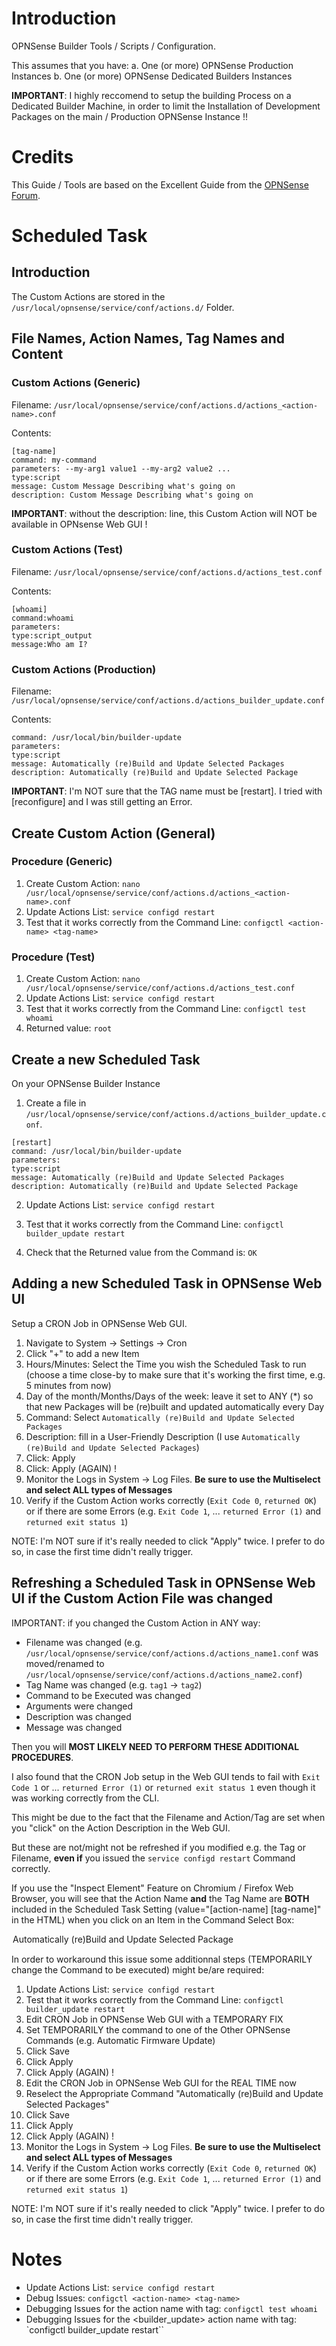 # Introduction
OPNSense Builder Tools / Scripts / Configuration.

This assumes that you have:
a. One (or more) OPNSense Production Instances
b. One (or more) OPNSense Dedicated Builders Instances

**IMPORTANT**: I highly reccomend to setup the building Process on a Dedicated Builder Machine, in order to limit the Installation of Development Packages on the main / Production OPNSense Instance !!

# Credits
This Guide / Tools are based on the Excellent Guide from the [OPNSense Forum](https://forum.opnsense.org/index.php?topic=21739.0).

# Scheduled Task

## Introduction
The Custom Actions are stored in the `/usr/local/opnsense/service/conf/actions.d/` Folder.

## File Names, Action Names, Tag Names and Content
### Custom Actions (Generic)

Filename: `/usr/local/opnsense/service/conf/actions.d/actions_<action-name>.conf`

Contents:
```
[tag-name]
command: my-command
parameters: --my-arg1 value1 --my-arg2 value2 ...
type:script
message: Custom Message Describing what's going on
description: Custom Message Describing what's going on
```

**IMPORTANT**: without the description: line, this Custom Action will NOT be available in OPNsense Web GUI !

### Custom Actions (Test)
Filename: `/usr/local/opnsense/service/conf/actions.d/actions_test.conf`

Contents:
```
[whoami]
command:whoami
parameters:
type:script_output
message:Who am I?
```

### Custom Actions (Production)
Filename: `/usr/local/opnsense/service/conf/actions.d/actions_builder_update.conf`

Contents:
```
command: /usr/local/bin/builder-update
parameters:
type:script
message: Automatically (re)Build and Update Selected Packages
description: Automatically (re)Build and Update Selected Package
```

**IMPORTANT**: I'm NOT sure that the TAG name must be [restart]. I tried with [reconfigure] and I was still getting an Error.

## Create Custom Action (General)
### Procedure (Generic)
1. Create Custom Action: `nano /usr/local/opnsense/service/conf/actions.d/actions_<action-name>.conf`
2. Update Actions List: `service configd restart`
3. Test that it works correctly from the Command Line: `configctl <action-name> <tag-name>`

### Procedure (Test)
1. Create Custom Action: `nano /usr/local/opnsense/service/conf/actions.d/actions_test.conf`
2. Update Actions List: `service configd restart`
3. Test that it works correctly from the Command Line: `configctl test whoami`
4. Returned value: `root`


## Create a new Scheduled Task
On your OPNSense Builder Instance

1. Create a file in `/usr/local/opnsense/service/conf/actions.d/actions_builder_update.conf`.

```
[restart]
command: /usr/local/bin/builder-update
parameters:
type:script
message: Automatically (re)Build and Update Selected Packages
description: Automatically (re)Build and Update Selected Package
```

2. Update Actions List: `service configd restart`

3. Test that it works correctly from the Command Line: `configctl builder_update restart`

4. Check that the Returned value from the Command is: `OK`

## Adding a new Scheduled Task in OPNSense Web UI
Setup a CRON Job in OPNSense Web GUI.

1.  Navigate to System -> Settings -> Cron
2.  Click "+" to add a new Item
3.  Hours/Minutes: Select the Time you wish the Scheduled Task to run (choose a time close-by to make sure that it's working the first time, e.g. 5 minutes from now)
4.  Day of the month/Months/Days of the week: leave it set to ANY (*) so that new Packages will be (re)built and updated automatically every Day
5.  Command: Select `Automatically (re)Build and Update Selected Packages`
6.  Description: fill in a User-Friendly Description (I use `Automatically (re)Build and Update Selected Packages`)
7.  Click: Apply
8.  Click: Apply (AGAIN) !
9.  Monitor the Logs in System -> Log Files. **Be sure to use the Multiselect and select ALL types of Messages**
10. Verify if the Custom Action works correctly (`Exit Code 0`, `returned OK`) or if there are some Errors (e.g. `Exit Code 1`, ... `returned Error (1)` and `returned exit status 1`)

NOTE: I'm NOT sure if it's really needed to click "Apply" twice. I prefer to do so, in case the first time didn't really trigger.

## Refreshing a Scheduled Task in OPNSense Web UI if the Custom Action File was changed
IMPORTANT: if you changed the Custom Action in ANY way:

- Filename was changed (e.g. `/usr/local/opnsense/service/conf/actions.d/actions_name1.conf` was moved/renamed to `/usr/local/opnsense/service/conf/actions.d/actions_name2.conf`)
- Tag Name was changed (e.g. `tag1` -> `tag2`)
- Command to be Executed was changed
- Arguments were changed
- Description was changed
- Message was changed

Then you will **MOST LIKELY NEED TO PERFORM THESE ADDITIONAL PROCEDURES**.

I also found that the CRON Job setup in the Web GUI tends to fail with `Exit Code 1` or ... `returned Error (1)` or `returned exit status 1` even though it was working correctly from the CLI.

This might be due to the fact that the Filename and Action/Tag are set when you "click" on the Action Description in the Web GUI.

But these are not/might not be refreshed if you modified e.g. the Tag or Filename, **even if** you issued the `service configd restart` Command correctly.

If you use the "Inspect Element" Feature on Chromium / Firefox Web Browser, you will see that the Action Name **and** the Tag Name are **BOTH** included in the Scheduled Task Setting (value="[action-name] [tag-name]" in the HTML) when you click on an Item in the Command Select Box:

<option value="builder_update restart" selected="selected">Automatically (re)Build and Update Selected Package</option>

In order to workaround this issue some additionnal steps (TEMPORARILY change the Command to be executed) might be/are required:

1. Update Actions List: `service configd restart`
2. Test that it works correctly from the Command Line: `configctl builder_update restart`
3. Edit CRON Job in OPNSense Web GUI with a TEMPORARY FIX
4. Set TEMPORARILY the command to one of the Other OPNSense Commands (e.g. Automatic Firmware Update)
5. Click Save
6. Click Apply
7. Click Apply (AGAIN) !
8. Edit the CRON Job in OPNSense Web GUI for the REAL TIME now
9. Reselect the Appropriate Command "Automatically (re)Build and Update Selected Packages"
10. Click Save
11. Click Apply
12. Click Apply (AGAIN) !
13. Monitor the Logs in System -> Log Files. **Be sure to use the Multiselect and select ALL types of Messages**
14. Verify if the Custom Action works correctly (`Exit Code 0`, `returned OK`) or if there are some Errors (e.g. `Exit Code 1`, ... `returned Error (1)` and `returned exit status 1`)

NOTE: I'm NOT sure if it's really needed to click "Apply" twice. I prefer to do so, in case the first time didn't really trigger.

# Notes
- Update Actions List: `service configd restart`
- Debug Issues: `configctl <action-name> <tag-name>`
- Debugging Issues for the action name with tag: `configctl test whoami`
- Debugging Issues for the <builder_update> action name with tag: `configctl builder_update restart``

